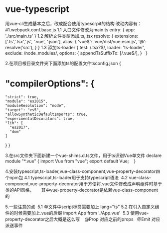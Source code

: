# vue-typescript
用vue-cli生成基本之后，改成配合使用typescrpit的结构
改动内容有：
#1.webpack.conf.base.js
  1.1 入口文件修改为main.ts
    entry: {
      app: './src/main.ts'
    }
  1.2 解析文件类型添加.ts,.tsx
    resolve: {
      extensions: ['.ts','.tsx','.js', '.vue', '.json'],
      alias: {
        'vue$': 'vue/dist/vue.esm.js',
        '@': resolve('src'),
      }
    }
  1.3 添加ts-loader
    {
      test: /\.tsx?$/,
      loader: 'ts-loader',
      exclude: /node_modules/,
      options: {
        appendTsSuffixTo: [/\.vue$/],
      }
    }
 

2.在项目根目录文件夹下面添加ts的配置文件tsconfig.json
{
 # "compilerOptions": {
    "strict": true,
    "module": "es2015",
    "moduleResolution": "node",
    "target": "es5",
    "allowSyntheticDefaultImports": true,
    "experimentalDecorators": true,
    "lib": [
      "es2017",
      "dom"
    ]
  }
}

3.在src文件夹下面新建一个vue-shims.d.ts文件，用于ts识别Vue单文件
    declare module "*.vue" {
      import Vue from "vue";
      export default Vue;
    }
 
4.安装typescript,ts-loader,vue-class-component,vue-property-decorator四个npm包
  4.1 typescript,ts-loader用于支持typescript语法
  4.2 vue-class-component,vue-property-decorator用于方便将.vue文件修改成声明组件时基于类的API风格，
      其中vue-property-decorator是依赖vue-class-component的

5.一些注意的点
  5.1 单文件中script标签需要加上 lang="ts"
  5.2 在引入自定义组件的时候需要加上.vue的后缀 import App from './App.vue'
  5.3 使用vue-property-decorator之后大概是这么写
    <script lang="ts">
    import { Vue, Component, Prop, Emit } from "vue-property-decorator";
    @Component
    export default class Hello extends Vue {
      @Prop({
        type: String,
        default: "Default Value"
      })
      name: string;
      @Prop({
        type: Number,
        default: 0
      })
      initialEnthusiasm: number;
      enthusiasm = this.initialEnthusiasm;
      @Emit("plus")
      increment() {
        this.enthusiasm++;
        console.log(this.enthusiasm);
      }
      @Emit("minus")
      decrement() {
        if (this.enthusiasm > 0) {
          this.enthusiasm--;
        }
        console.log(this.enthusiasm);
      }
      // 计算属性
      get exclamationMarks(): string {
        return Array(this.enthusiasm + 1).join("!");
      }
    }
    </script>
    @Prop 对应之前的props
    @Emit 对应派送事件

